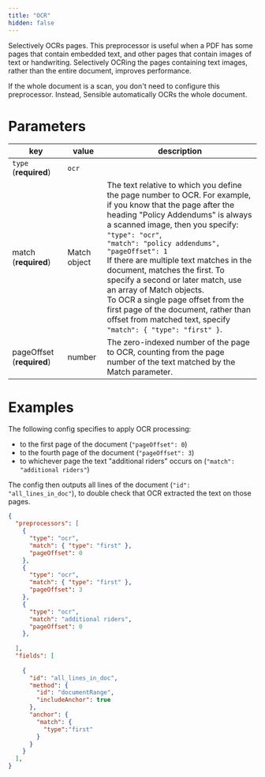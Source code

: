 ```yaml
---
title: "OCR"
hidden: false
---
```


Selectively OCRs pages. This preprocessor is useful when a PDF has some pages that contain embedded text, and other pages that contain images of text or handwriting. Selectively OCRing the pages containing text images, rather than the entire document, improves performance. 

If the whole document is a scan, you don't need to configure this preprocessor. Instead, Sensible automatically OCRs the whole document.

Parameters
====

| key                       | value        | description                                                  |
| ------------------------- | ------------ | ------------------------------------------------------------ |
| `type` (**required**)     | `ocr`        |                                                              |
| match (**required**)      | Match object | The text relative to which you define the page number to OCR. For example, if you know that the page after the heading "Policy Addendums" is always a scanned image, then you specify: <br>      `"type": "ocr"`,<br/>      `"match": "policy addendums",`<br/>      `"pageOffset": 1`<br/>If there are multiple text matches in the document, matches the first. To specify a second or later match, use an array of Match objects.<br/> To OCR a single page offset from the first page of the document, rather than offset from matched text, specify `"match": { "type": "first" }`.<br/> |
| pageOffset (**required**) | number       | The zero-indexed number of the page to OCR, counting from the page number of the text matched by the Match parameter. |

Examples
====

The following config specifies to apply OCR processing:

- to the first page of the document (`"pageOffset": 0`)
- to the fourth page of the document (`"pageOffset": 3`)
- to whichever page the text "additional riders" occurs on (`"match": "additional riders"`)

The config then outputs all lines of the document (`"id": "all_lines_in_doc"`), to double check that OCR extracted the text on those pages. 

```json
{
  "preprocessors": [
    {
      "type": "ocr",
      "match": { "type": "first" },
      "pageOffset": 0
    },
    {
      "type": "ocr",
      "match": { "type": "first" },
      "pageOffset": 3
    },
    {
      "type": "ocr",
      "match": "additional riders",
      "pageOffset": 0
    },  
      
  ],
  "fields": [
     
    {
      "id": "all_lines_in_doc",
      "method": {
        "id": "documentRange",
        "includeAnchor": true
      },
      "anchor": {
        "match": {
          "type":"first"
        }
      }
    }
  ],
}
```

